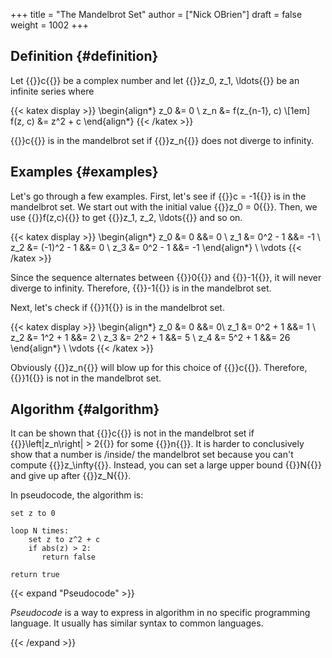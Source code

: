 +++
title = "The Mandelbrot Set"
author = ["Nick OBrien"]
draft = false
weight = 1002
+++

## Definition {#definition}

Let {{<katex>}}c{{</katex>}} be a complex number and let {{<katex>}}z_0, z_1, \ldots{{</katex>}} be an infinite series where

{{< katex display >}}
\begin{align*}
    z_0 &= 0 \\
    z_n &= f(z_{n-1}, c) \\[1em]
    f(z, c) &= z^2 + c
\end{align*}
{{< /katex >}}

{{<katex>}}c{{</katex>}} is in the mandelbrot set if {{<katex>}}z_n{{</katex>}} does not diverge to infinity.


## Examples {#examples}

Let's go through a few examples. First, let's see if {{<katex>}}c = -1{{</katex>}} is in the mandelbrot set. We start out with the initial value  {{<katex>}}z_0 = 0{{</katex>}}. Then, we use {{<katex>}}f(z,c){{</katex>}} to get {{<katex>}}z_1, z_2, \ldots{{</katex>}} and so on.

{{< katex display >}}
\begin{align*}
    z_0 &= 0 &&= 0 \\
    z_1 &= 0^2 - 1 &&= -1 \\
    z_2 &= (-1)^2 - 1 &&= 0 \\
    z_3 &= 0^2 - 1 &&= -1
\end{align*} \\
\vdots
{{< /katex >}}

Since the sequence alternates between {{<katex>}}0{{</katex>}} and {{<katex>}}-1{{</katex>}}, it will never diverge to infinity. Therefore, {{<katex>}}-1{{</katex>}} is in the mandelbrot set.

Next, let's check if {{<katex>}}1{{</katex>}} is in the mandelbrot set.

{{< katex display >}}
\begin{align*}
    z_0 &= 0 &&= 0\\
    z_1 &= 0^2 + 1 &&= 1 \\
    z_2 &= 1^2 + 1 &&= 2 \\
    z_3 &= 2^2 + 1 &&= 5 \\
    z_4 &= 5^2 + 1 &&= 26
\end{align*} \\
\vdots
{{< /katex >}}

Obviously {{<katex>}}z_n{{</katex>}} will blow up for this choice of {{<katex>}}c{{</katex>}}. Therefore, {{<katex>}}1{{</katex>}} is not in the mandelbrot set.


## Algorithm {#algorithm}

It can be shown that {{<katex>}}c{{</katex>}} is not in the mandelbrot set if {{<katex>}}\left|z_n\right| > 2{{</katex>}} for some {{<katex>}}n{{</katex>}}. It is harder to conclusively show that a number is /inside/ the mandelbrot set because you can't compute {{<katex>}}z_\infty{{</katex>}}. Instead, you can set a large upper bound {{<katex>}}N{{</katex>}} and give up after {{<katex>}}z_N{{</katex>}}.

In pseudocode, the algorithm is:

```text
set z to 0

loop N times:
    set z to z^2 + c
    if abs(z) > 2:
       return false

return true
```

{{< expand "Pseudocode" >}}

_Pseudocode_ is a way to express in algorithm in no specific programming language. It usually has similar syntax to common languages.

{{< /expand >}}
